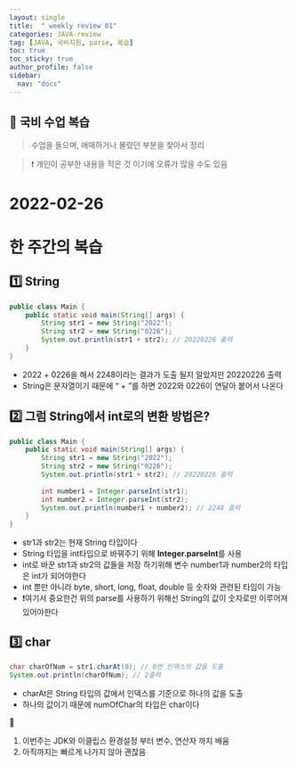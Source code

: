 ```yaml
---
layout: single
title:  " weekly review 01"
categories: JAVA-review
tag: [JAVA, 국비지원, parse, 복습]
toc: true
toc_sticky: true
author_profile: false
sidebar:
  nav: "docs"
---
```


## 📆 국비 수업 복습 

<!--Quote-->
> 수업을 들으며, 애매하거나 몰랐던 부분을 찾아서 정리

> ❗ 개인이 공부한 내용을 적은 것 이기에 오류가 많을 수도 있음 


# 2022-02-26

# 한 주간의 복습

## **1️⃣** String

```java
public class Main {
	public static void main(String[] args) {
		String str1 = new String("2022");
		String str2 = new String("0226");
		System.out.println(str1 + str2); // 20220226 출력
	}
}
```

- 2022 + 0226을 해서 2248이라는 결과가 도출 될지 알았지만 20220226 출력
- String은 문자열이기 때문에 “ + ”를 하면 2022와 0226이 연달아 붙어서 나온다

## **2️⃣ 그럼 String에서 int로의 변환 방법은?**

```java
public class Main {
	public static void main(String[] args) {
		String str1 = new String("2022");
		String str2 = new String("0226");
		System.out.println(str1 + str2); // 20220226 출력
		
		int number1 = Integer.parseInt(str1);
		int number2 = Integer.parseInt(str2);
		System.out.println(number1 + number2); // 2248 출력
	}
}
```

- str1과 str2는 현재 String 타입이다
- String 타입을 int타입으로 바꿔주기 위해 **Integer.parseInt**를 사용
- int로 바꾼 str1과 str2의 값들을 저장 하기위해 변수 number1과 number2의 타입은 int가 되어야한다
- int 뿐만 아니라 byte, short, long, float, double 등 숫자와 관련된 타입이 가능
- ❗여기서 중요한건 위의 parse를 사용하기 위해선 String의 값이 숫자로만 이루어져 있어야한다

## 3️⃣ char

```java
char charOfNum = str1.charAt(0); // 0번 인덱스의 값을 도출
System.out.println(charOfNum); // 2출력
```

- charAt은 String 타입의 값에서 인덱스를 기준으로 하나의 값을 도출
- 하나의 값이기 때문에 numOfChar의 타입은 char이다

📒
1. 이번주는 JDK와 이클립스 환경설정 부터 변수, 연산자 까지 배움 
2. 아직까지는 빠르게 나가지 않아 괜찮음